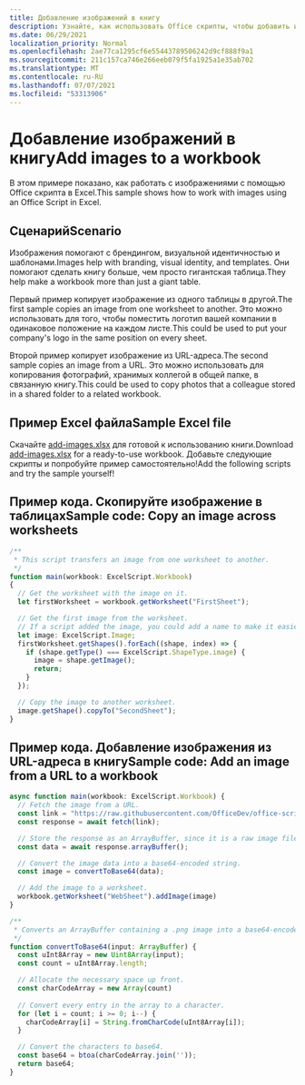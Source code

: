 ```yaml
---
title: Добавление изображений в книгу
description: Узнайте, как использовать Office скрипты, чтобы добавить изображение в книгу и скопировать его на листах.
ms.date: 06/29/2021
localization_priority: Normal
ms.openlocfilehash: 2ae77ca1295cf6e55443789506242d9cf888f9a1
ms.sourcegitcommit: 211c157ca746e266eeb079f5fa1925a1e35ab702
ms.translationtype: MT
ms.contentlocale: ru-RU
ms.lasthandoff: 07/07/2021
ms.locfileid: "53313906"
---
```

# <a name="add-images-to-a-workbook"></a><span data-ttu-id="371b3-103">Добавление изображений в книгу</span><span class="sxs-lookup"><span data-stu-id="371b3-103">Add images to a workbook</span></span>

<span data-ttu-id="371b3-104">В этом примере показано, как работать с изображениями с помощью Office скрипта в Excel.</span><span class="sxs-lookup"><span data-stu-id="371b3-104">This sample shows how to work with images using an Office Script in Excel.</span></span>

## <a name="scenario"></a><span data-ttu-id="371b3-105">Сценарий</span><span class="sxs-lookup"><span data-stu-id="371b3-105">Scenario</span></span>

<span data-ttu-id="371b3-106">Изображения помогают с брендингом, визуальной идентичностью и шаблонами.</span><span class="sxs-lookup"><span data-stu-id="371b3-106">Images help with branding, visual identity, and templates.</span></span> <span data-ttu-id="371b3-107">Они помогают сделать книгу больше, чем просто гигантская таблица.</span><span class="sxs-lookup"><span data-stu-id="371b3-107">They help make a workbook more than just a giant table.</span></span>

<span data-ttu-id="371b3-108">Первый пример копирует изображение из одного таблицы в другой.</span><span class="sxs-lookup"><span data-stu-id="371b3-108">The first sample copies an image from one worksheet to another.</span></span> <span data-ttu-id="371b3-109">Это можно использовать для того, чтобы поместить логотип вашей компании в одинаковое положение на каждом листе.</span><span class="sxs-lookup"><span data-stu-id="371b3-109">This could be used to put your company's logo in the same position on every sheet.</span></span>

<span data-ttu-id="371b3-110">Второй пример копирует изображение из URL-адреса.</span><span class="sxs-lookup"><span data-stu-id="371b3-110">The second sample copies an image from a URL.</span></span> <span data-ttu-id="371b3-111">Это можно использовать для копирования фотографий, хранимых коллегой в общей папке, в связанную книгу.</span><span class="sxs-lookup"><span data-stu-id="371b3-111">This could be used to copy photos that a colleague stored in a shared folder to a related workbook.</span></span>

## <a name="sample-excel-file"></a><span data-ttu-id="371b3-112">Пример Excel файла</span><span class="sxs-lookup"><span data-stu-id="371b3-112">Sample Excel file</span></span>

<span data-ttu-id="371b3-113">Скачайте <a href="add-images.xlsx">add-images.xlsx</a> для готовой к использованию книги.</span><span class="sxs-lookup"><span data-stu-id="371b3-113">Download <a href="add-images.xlsx">add-images.xlsx</a> for a ready-to-use workbook.</span></span> <span data-ttu-id="371b3-114">Добавьте следующие скрипты и попробуйте пример самостоятельно!</span><span class="sxs-lookup"><span data-stu-id="371b3-114">Add the following scripts and try the sample yourself!</span></span>

## <a name="sample-code-copy-an-image-across-worksheets"></a><span data-ttu-id="371b3-115">Пример кода. Скопируйте изображение в таблицах</span><span class="sxs-lookup"><span data-stu-id="371b3-115">Sample code: Copy an image across worksheets</span></span>

```TypeScript
/**
 * This script transfers an image from one worksheet to another.
 */
function main(workbook: ExcelScript.Workbook)
{
  // Get the worksheet with the image on it.
  let firstWorksheet = workbook.getWorksheet("FirstSheet");

  // Get the first image from the worksheet.
  // If a script added the image, you could add a name to make it easier to find.
  let image: ExcelScript.Image;
  firstWorksheet.getShapes().forEach((shape, index) => {
    if (shape.getType() === ExcelScript.ShapeType.image) {
      image = shape.getImage();
      return;
    }
  });

  // Copy the image to another worksheet.
  image.getShape().copyTo("SecondSheet");
}
```

## <a name="sample-code-add-an-image-from-a-url-to-a-workbook"></a><span data-ttu-id="371b3-116">Пример кода. Добавление изображения из URL-адреса в книгу</span><span class="sxs-lookup"><span data-stu-id="371b3-116">Sample code: Add an image from a URL to a workbook</span></span>

```TypeScript
async function main(workbook: ExcelScript.Workbook) {
  // Fetch the image from a URL.
  const link = "https://raw.githubusercontent.com/OfficeDev/office-scripts-docs/master/docs/images/git-octocat.png";
  const response = await fetch(link);

  // Store the response as an ArrayBuffer, since it is a raw image file.
  const data = await response.arrayBuffer();

  // Convert the image data into a base64-encoded string.
  const image = convertToBase64(data);

  // Add the image to a worksheet.
  workbook.getWorksheet("WebSheet").addImage(image)
}

/**
 * Converts an ArrayBuffer containing a .png image into a base64-encoded string.
 */
function convertToBase64(input: ArrayBuffer) {
  const uInt8Array = new Uint8Array(input);
  const count = uInt8Array.length;

  // Allocate the necessary space up front.
  const charCodeArray = new Array(count) 
  
  // Convert every entry in the array to a character.
  for (let i = count; i >= 0; i--) { 
    charCodeArray[i] = String.fromCharCode(uInt8Array[i]);
  }

  // Convert the characters to base64.
  const base64 = btoa(charCodeArray.join(''));
  return base64;
}
```

